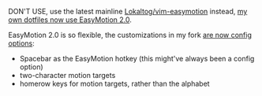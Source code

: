 DON'T USE, use the latest mainline [Lokaltog/vim-easymotion][] instead, [my own
dotfiles now use EasyMotion 2.0][my own dotfiles].

[Lokaltog/vim-easymotion]: https://github.com/Lokaltog/vim-easymotion
[my own dotfiles]: https://github.com/laughinghan/dotfiles/commit/33d1383dea22c13b5695e52bc392fd14f5fa88a1

EasyMotion 2.0 is so flexible, the customizations in my fork [are now config
options](https://github.com/Lokaltog/vim-easymotion/tree/2.0#new-feature-from-20):
- Spacebar as the EasyMotion hotkey (this might've always been a config option)
- two-character motion targets
- homerow keys for motion targets, rather than the alphabet

